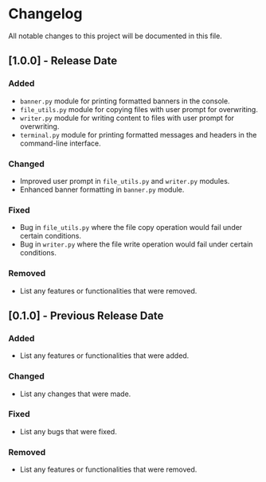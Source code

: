 # Changelog

All notable changes to this project will be documented in this file.

## [1.0.0] - Release Date

### Added
- `banner.py` module for printing formatted banners in the console.
- `file_utils.py` module for copying files with user prompt for overwriting.
- `writer.py` module for writing content to files with user prompt for overwriting.
- `terminal.py` module for printing formatted messages and headers in the command-line interface.

### Changed
- Improved user prompt in `file_utils.py` and `writer.py` modules.
- Enhanced banner formatting in `banner.py` module.

### Fixed
- Bug in `file_utils.py` where the file copy operation would fail under certain conditions.
- Bug in `writer.py` where the file write operation would fail under certain conditions.

### Removed
- List any features or functionalities that were removed.

## [0.1.0] - Previous Release Date

### Added
- List any features or functionalities that were added.

### Changed
- List any changes that were made.

### Fixed
- List any bugs that were fixed.

### Removed
- List any features or functionalities that were removed.